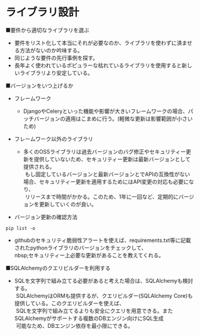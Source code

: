 # ライブラリ設計

■要件から適切なライブラリを選ぶ

- 要件をリスト化して本当にそれが必要なのか、ライブラリを使わずに済ませる方法がないのか吟味する。
- 同じような要件の先行事例を探す。
- 長年よく使われているポピュラーな枯れているライブラリを使用すると新しいライブラリより安定している。

■バージョンをいつ上げるか

- フレームワーク
    - DjangoやCeleryといった機能や影響が大きいフレームワークの場合、パッチバージョンの適用はこまめに行う。(軽微な更新は影響範囲が小さいため)
- フレームワーク以外のライブラリ
    - 多くのOSSライブラリは過去バージョンのバグ修正やセキュリティー更新を提供していないため、セキュリティー更新は最新バージョンとして提供される。  
    &nbsp;もし固定しているバージョンと最新バージョンとでAPIの互換性がない場合、セキュリティー更新を適用するためにはAPI変更の対応も必要になり、  
    &nbsp;リリースまで時間がかかる。このため、1年に一回など、定期的にバージョンを更新していくのが良い。

- バージョン更新の確認方法
```
pip list -o
```

- githubのセキュリティ脆弱性アラートを使えば、requirements.txt等に記載されたpythonライブラリのバージョンをチェックして、  
nbsp;セキュリティー上必要な更新があることを教えてくれる。

■SQLAlchemyのクエリビルダーを利用する

- SQLを文字列で組み立てる必要があると考えた場合は、SQLAlchemyも検討する。  
&nbsp;SQLAlchemyはORMも提供するが、クエリビルダー(SQLAlchemy Core)も提供している。このクエリビルダーを使えば、  
&nbsp;SQLを文字列で組み立てるよりも安全にクエリを用意できる。またSQLAlchemyがサポートする複数のDBエンジン向けにSQL生成  
&nbsp;可能なため、DBエンジン依存を最小限にできる。